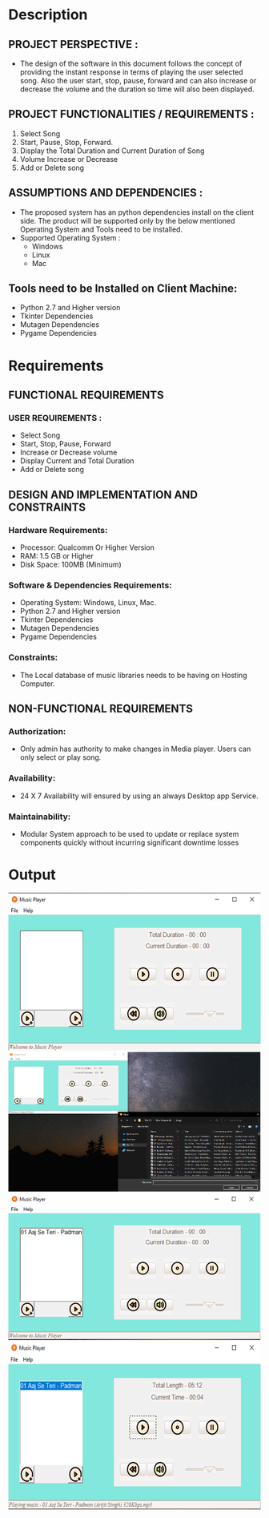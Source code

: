 # Description
## PROJECT PERSPECTIVE :
 - The design of the software in this document follows the concept of providing the instant response in terms of playing the user selected song. Also the user start, stop, pause, forward and can also increase or decrease the volume and the duration so time will also been displayed.

## PROJECT FUNCTIONALITIES / REQUIREMENTS :
 1.	Select Song
 2.	Start, Pause, Stop, Forward. 
 3.	Display the Total Duration and Current Duration of Song 
 4.	Volume Increase or Decrease 
 5.	Add or Delete song 

## ASSUMPTIONS AND DEPENDENCIES :
 - The proposed system has an python dependencies install on the client side. The product will be supported only by the below mentioned Operating System and Tools need to be installed. 
 - Supported Operating System : 
    -	Windows
    -	Linux
    -	Mac 

## Tools need to be Installed on Client Machine:
 -	Python 2.7 and Higher version
 -	Tkinter Dependencies
 -	Mutagen Dependencies
 -	Pygame Dependencies


# Requirements

## FUNCTIONAL REQUIREMENTS

### USER REQUIREMENTS : 
 - Select Song
 - Start, Stop, Pause, Forward
 - Increase or Decrease volume  
 - Display Current and Total Duration 
 - Add or Delete song 

## DESIGN AND IMPLEMENTATION AND CONSTRAINTS
### Hardware Requirements:
 - Processor: Qualcomm Or Higher Version
 - RAM: 1.5 GB or Higher
 - Disk Space: 100MB (Minimum)

### Software & Dependencies Requirements:
 - Operating System: Windows, Linux, Mac.
 - Python 2.7 and Higher version
 - Tkinter Dependencies
 - Mutagen Dependencies
 - Pygame Dependencies
 
### Constraints:
 - The Local database of music libraries needs to be having on Hosting Computer.
 

## NON-FUNCTIONAL REQUIREMENTS
### Authorization:
 - Only admin has authority to make changes in Media player. Users can only select or play song.
### Availability:
 - 24 X 7 Availability will ensured by using an always Desktop app Service.
### Maintainability:
 - Modular System approach to be used to update or replace system components quickly without incurring significant downtime losses 


# Output
![Output - 1:](OutputFile\1.png)
![Output - 2:](OutputFile\2.png)
![Output - 3:](OutputFile\3.png)
![Output - 4:](OutputFile\4.png)

